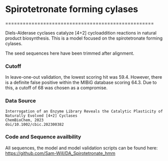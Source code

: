 # Spirotetronate forming cylases
===================================================

Diels-Alderase cyclases catalyze [4+2] cycloaddition reactions in natural product biosynthesis.
This is a model focused on the spirotetronate forming cylases.

The seed sequences here have been trimmed after alignment.

### Cutoff
In leave-one-out validation, the lowest scoring hit was 59.4.
However, there is a definite false positive within the MIBiG database scoring 64.3.
Due to this, a cutoff of 68 was chosen as a compromise.

### Data Source
    Interrogation of an Enzyme Library Reveals the Catalytic Plasticity of Naturally Evolved [4+2] Cyclases
    ChemBioChem, 2023
    doi/10.1002/cbic.202300382

### Code and Sequence availbility
All sequences, the model and model validation scripts can be found here: 
https://github.com/Sam-Will/DA_Spirotetronate_hmm
